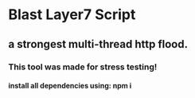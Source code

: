 # Blast Layer7 Script

## a strongest multi-thread http flood.

### This tool was made for stress testing!

#### install all dependencies using: npm i
